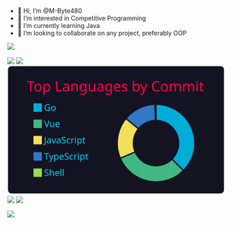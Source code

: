 - 👋 Hi, I’m @M-Byte480
- 👀 I’m interested in Competitive Programming
- 🌱 I’m currently learning Java
- 💞️ I’m looking to collaborate on any project, preferably OOP
<img src="https://profile-counter.glitch.me/M-Byte480/count.svg" />

[![](https://raw.githubusercontent.com/M-Byte480/M-Byte480/master/profile-summary-card-output/2077/0-profile-details.svg)](https://github.com/vn7n24fzkq/github-profile-summary-cards)
[![](https://raw.githubusercontent.com/M-Byte480/M-Byte480/master/profile-summary-card-output/2077/1-repos-per-language.svg)](https://github.com/vn7n24fzkq/github-profile-summary-cards) [![](https://raw.githubusercontent.com/8BitJonny/8BitJonny/master/profile-summary-card-output/2077/2-most-commit-language.svg)](https://github.com/vn7n24fzkq/github-profile-summary-cards)
[![](https://raw.githubusercontent.com/M-Byte480/M-Byte480/master/profile-summary-card-output/2077/3-stats.svg)](https://github.com/vn7n24fzkq/github-profile-summary-cards) [![](https://raw.githubusercontent.com/M-Byte480/M-Byte480/master/profile-summary-card-output/2077/4-productive-time.svg)](https://github.com/vn7n24fzkq/github-profile-summary-cards)

![](https://raw.githubusercontent.com/M-Byte480/M-Byte480/master/profile-summary-card-output/2077/0-profile-details.svg)
